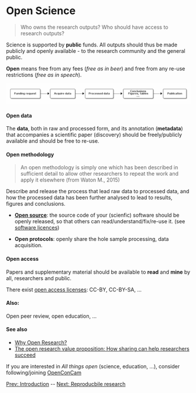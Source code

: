 # Open Science

> Who owns the research outputs? Who should have access to research outputs?

Science is supported by **public** funds. All outputs should thus be
made publicly and openly available - to the research community and the
general public.

**Open** means free from any fees (*free as in beer*) and free from
any re-use restrictions (*free as in speech*).


![Research workflow](./figs/research-workflow.png)

#### Open data

The **data**, both in raw and processed form, and its annotation
(**metadata**) that accompanies a scientific paper (discovery) should
be freely/publicly available and should be free to re-use.

#### Open methodology

> An open methodology is simply one which has been described in
> sufficient detail to allow other researchers to repeat the work and
> apply it elsewhere (from Waton M., 2015)

Describe and release the process that lead raw data to processed data,
and how the processed data has been further analysed to lead to
results, figures and conclusions.

- **[Open source](http://opensource.org/osd)**: the source code of
  your (scienfic) software should be openly released, so that others
  can read/understand/fix/re-use it. (see
  [software licences](http://opensource.org/licenses))

- **Open protocols**: openly share the hole sample processing, data
  acquisition.

#### Open access

Papers and supplementary material should be available to **read** and
**mine** by all, researchers and public.

There exist
[open access licenses](https://creativecommons.org/licenses/): CC-BY,
CC-BY-SA, ...

#### Also:

Open peer review, open education, ... 

#### See also 

- [Why Open Research?](http://whyopenresearch.org/)
- [The open research value proposition: How sharing can help researchers succeed](https://figshare.com/articles/The_open_research_value_proposition_How_sharing_can_help_researchers_succeed/1619902)

If you are interested in *All things open* (science, education, ...),
consider following/joining [OpenConCam](http://www.openconcam.org/)

[Prev: Introduction](./01-intro.md) -- [Next: Reproducbile research](./03-rr.md)
